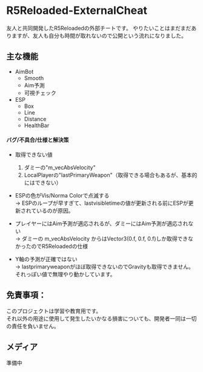 # R5Reloaded-ExternalCheat
友人と共同開発したR5Reloadedの外部チートです。
やりたいことはまだまだありますが、友人も自分も時間が取れないので公開という流れになりました。

## 主な機能
- AimBot
  * Smooth
  * Aim予測
  * 可視チェック
- ESP
  * Box
  * Line
  * Distance
  * HealthBar

#### バグ/不具合/仕様と解決策
* 取得できない値
  1. ダミーの"m_vecAbsVelocity"
  2. LocalPlayerの"lastPrimaryWeapon"（取得できる場合もあるが、基本的にはできない）

* ESPの色がVis/Norma Colorで点滅する  
  -> ESPのループが早すぎて、lastvisibletimeの値が更新される前にESPが更新されているのが原因。

* プレイヤーにはAim予測が適応されるが、ダミーにはAim予測が適応されない  
  -> ダミーの m_vecAbsVelocity からはVector3(0.f, 0.f, 0.f)しか取得できなかったのでR5Reloadedの仕様

* Y軸の予測が正確ではない  
  -> lastprimaryweaponがほぼ取得できないのでGravityも取得できません。それっぽい値で無理やり動かしています。

## 免責事項：
このプロジェクトは学習や教育用です。  
それ以外の用途に使用して発生したいかなる損害についても、開発者一同は一切の責任を負いません。

## メディア
準備中
